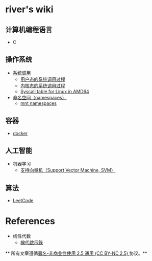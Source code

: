 <!-- TITLE: Home -->
<!-- SUBTITLE: A quick summary of Home -->

# river's wiki

## 计算机编程语言

- C

## 操作系统

- [系统调用](/operation-system/syscall)
	* [用户态的系统调用过程](/operation-system/syscall/user-space)
	* [内核态的系统调用过程](/operation-system/syscall/kernel-space)
	* [Syscall table for Linux in AMD64](/operation-system/syscall/syscall-table-for-Linux-in-AMD64)
- [命名空间（namespaces）](/namespaces)
	- [mnt namespaces](/namespaces/mnt-namespaces)

## 容器

- [docker](/container/docker)

## 人工智能
- 机器学习
  - [支持向量机（Support Vector Machine, SVM）](/artificial-intelligence/machine-learning/svm)

## 算法
- [LeetCode](/algorithm/leetcode)

# References
- 线性代数
	- [線代啟示錄](https://ccjou.wordpress.com/)
 
** 所有文章遵循[署名-非商业性使用 2.5 通用 (CC BY-NC 2.5) ](https://creativecommons.org/licenses/by-nc/2.5/deed.zh)协议。**